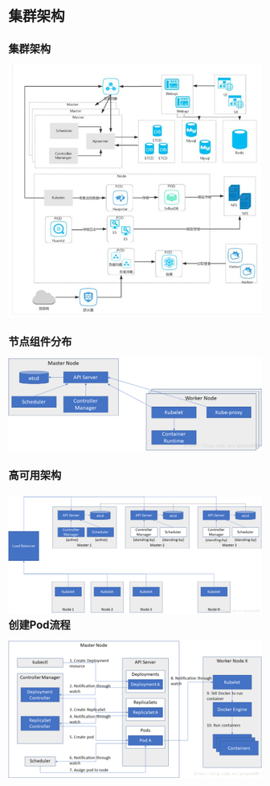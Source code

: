 # 集群架构

集群架构
------
![](../images/k8s_arch.jpg)

节点组件分布
------
![](../images/k8s_components_arch.png)

高可用架构
---------
![](../images/k8s_HA.png)
创建Pod流程
---------
![](../images/k8s_createPod_flow.png)

